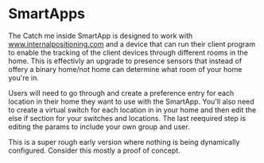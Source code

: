 # SmartApps
The Catch me inside SmartApp is designed to work with www.internalpositioning.com and a device that can run their client program to enable the tracking of the client devices through different rooms in the home. This is effectivly an upgrade to presence sensors that instead of offery a binary home/not home can determine what room of your home you're in. 

Users will need to go through and create a preference entry for each location in their home they want to use with the SmartApp. You'll also need to create a virtual switch for each location in in your home and then edit the else if section for your switches and locations. The last reequired step is editing the params to include your own group and user. 

This is a super rough early version where nothing is being dynamically configured. Consider this mostly a proof of concept.
